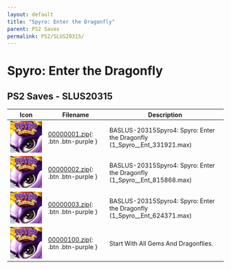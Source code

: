 ```yaml
---
layout: default
title: "Spyro: Enter the Dragonfly"
parent: PS2 Saves
permalink: PS2/SLUS20315/
---
```

# Spyro: Enter the Dragonfly

## PS2 Saves - SLUS20315

| Icon | Filename | Description |
|------|----------|-------------|
| ![Spyro: Enter the Dragonfly](icon0.png) | [00000001.zip](00000001.zip){: .btn .btn-purple } | BASLUS-20315Spyro4: Spyro: Enter the Dragonfly (1_Spyro__Ent_331921.max) |
| ![Spyro: Enter the Dragonfly](icon0.png) | [00000002.zip](00000002.zip){: .btn .btn-purple } | BASLUS-20315Spyro4: Spyro: Enter the Dragonfly (1_Spyro__Ent_815868.max) |
| ![Spyro: Enter the Dragonfly](icon0.png) | [00000003.zip](00000003.zip){: .btn .btn-purple } | BASLUS-20315Spyro4: Spyro: Enter the Dragonfly (1_Spyro__Ent_624371.max) |
| ![Spyro: Enter the Dragonfly](icon0.png) | [00000100.zip](00000100.zip){: .btn .btn-purple } | Start With All Gems And Dragonflies. |
